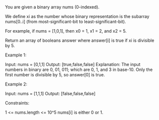 You are given a binary array nums (0-indexed).

We define xi as the number whose binary representation is the subarray
nums[0..i] (from most-significant-bit to least-significant-bit).


For example, if nums = [1,0,1], then x0 = 1, x1 = 2, and x2 = 5.


Return an array of booleans answer where answer[i] is true if xi is divisible
by 5.


Example 1:


Input: nums = [0,1,1]
Output: [true,false,false]
Explanation: The input numbers in binary are 0, 01, 011; which are 0, 1, and
3 in base-10.
Only the first number is divisible by 5, so answer[0] is true.


Example 2:


Input: nums = [1,1,1]
Output: [false,false,false]



Constraints:


1 <= nums.length <= 10^5
nums[i] is either 0 or 1.




